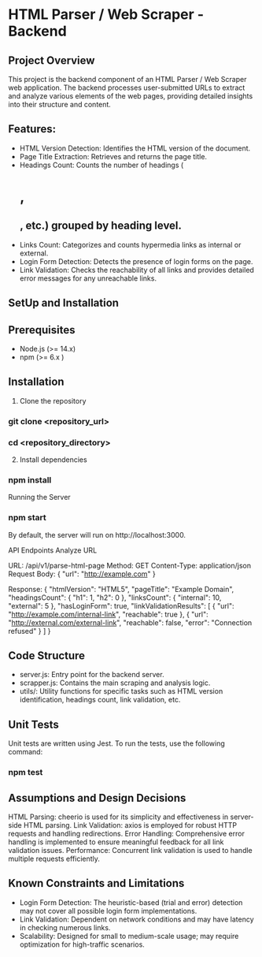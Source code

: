 # HTML Parser / Web Scraper - Backend

## Project Overview

This project is the backend component of an HTML Parser / Web Scraper web application. The backend processes user-submitted URLs to extract and analyze various elements of the web pages, providing detailed insights into their structure and content.

## Features:

- HTML Version Detection: Identifies the HTML version of the document.
- Page Title Extraction: Retrieves and returns the page title.
- Headings Count: Counts the number of headings (<h1>, <h2>, etc.) grouped by heading level.
- Links Count: Categorizes and counts hypermedia links as internal or external.
- Login Form Detection: Detects the presence of login forms on the page.
- Link Validation: Checks the reachability of all links and provides detailed error messages for any unreachable links.

## SetUp and Installation

## Prerequisites
- Node.js (>= 14.x)
- npm (>= 6.x )

## Installation

1. Clone the repository

### git clone <repository_url>
### cd <repository_directory>

2. Install dependencies

### npm install

Running the Server

### npm start

By default, the server will run on http://localhost:3000.

API Endpoints
Analyze URL

URL: /api/v1/parse-html-page
Method: GET
Content-Type: application/json
Request Body:
{
  "url": "http://example.com"
}

Response:
{
  "htmlVersion": "HTML5",
  "pageTitle": "Example Domain",
  "headingsCount": {
    "h1": 1,
    "h2": 0
  },
  "linksCount": {
    "internal": 10,
    "external": 5
  },
  "hasLoginForm": true,
  "linkValidationResults": [
    {
      "url": "http://example.com/internal-link",
      "reachable": true
    },
    {
      "url": "http://external.com/external-link",
      "reachable": false,
      "error": "Connection refused"
    }
  ]
}

## Code Structure

- server.js: Entry point for the backend server.
- scrapper.js: Contains the main scraping and analysis logic.
- utils/: Utility functions for specific tasks such as HTML version identification, headings count, link validation, etc.

## Unit Tests

Unit tests are written using Jest. To run the tests, use the following command:

### npm test

## Assumptions and Design Decisions

HTML Parsing: cheerio is used for its simplicity and effectiveness in server-side HTML parsing.
Link Validation: axios is employed for robust HTTP requests and handling redirections.
Error Handling: Comprehensive error handling is implemented to ensure meaningful feedback for all link validation issues.
Performance: Concurrent link validation is used to handle multiple requests efficiently.


## Known Constraints and Limitations

- Login Form Detection: The heuristic-based (trial and error) detection may not cover all possible login form implementations.
- Link Validation: Dependent on network conditions and may have latency in checking numerous links.
- Scalability: Designed for small to medium-scale usage; may require optimization for high-traffic scenarios.
